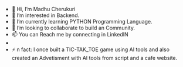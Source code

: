 - 👋 Hi, I’m Madhu Cherukuri
- 👀 I’m interested in Backend.
- 🌱 I’m currently learning PYTHON Programming Language.
- 💞️ I’m looking to collaborate to build an Community.
- 📫 You can Reach me by connecting in LinkedIN
- 
- ⚡ n fact: I once built a TIC-TAK_TOE game using AI tools and also created an Advetisment with AI tools from script and a cafe website.

<!---
MadhuGit-hub/MadhuGit-hub is a ✨ special ✨ repository because its `README.md` (this file) appears on your GitHub profile.
You can click the Preview link to take a look at your changes.
--->
